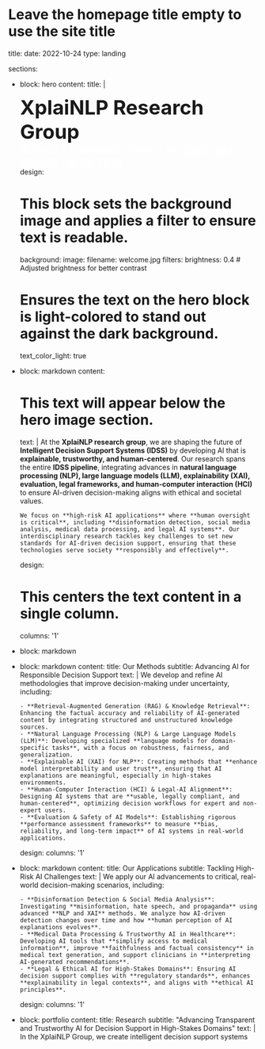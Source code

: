 # Leave the homepage title empty to use the site title
title:
date: 2022-10-24
type: landing

sections:
  - block: hero
    content:
      title: |
        <div style="font-size: 2.5rem; font-weight: bold;">
          XplaiNLP Research Group
        </div>
        <div style="font-size: 1.2rem; color: rgba(255, 255, 255, 0.8);">
          NLP and XAI Research Group at the <a href="https://www.tu.berlin/en/qu" target="_blank" style="color: white; text-decoration: underline;">Quality and Usability Lab TU Berlin</a>
        </div>
    design:
      # This block sets the background image and applies a filter to ensure text is readable.
      background:
        image:
          filename: welcome.jpg
          filters:
            brightness: 0.4 # Adjusted brightness for better contrast
      # Ensures the text on the hero block is light-colored to stand out against the dark background.
      text_color_light: true

  - block: markdown
    content:
      # This text will appear below the hero image section.
      text: |
        At the **XplaiNLP research group**, we are shaping the future of **Intelligent Decision Support Systems (IDSS)** by developing AI that is **explainable, trustworthy, and human-centered**. Our research spans the entire **IDSS pipeline**, integrating advances in **natural language processing (NLP), large language models (LLM), explainability (XAI), evaluation, legal frameworks, and human-computer interaction (HCI)** to ensure AI-driven decision-making aligns with ethical and societal values.

        We focus on **high-risk AI applications** where **human oversight is critical**, including **disinformation detection, social media analysis, medical data processing, and legal AI systems**. Our interdisciplinary research tackles key challenges to set new standards for AI-driven decision support, ensuring that these technologies serve society **responsibly and effectively**.
    design:
      # This centers the text content in a single column.
      columns: '1'

  - block: markdown

  - block: markdown
    content:
      title: Our Methods
      subtitle: Advancing AI for Responsible Decision Support
      text: |
        We develop and refine AI methodologies that improve decision-making under uncertainty, including:

        - **Retrieval-Augmented Generation (RAG) & Knowledge Retrieval**: Enhancing the factual accuracy and reliability of AI-generated content by integrating structured and unstructured knowledge sources.
        - **Natural Language Processing (NLP) & Large Language Models (LLM)**: Developing specialized **language models for domain-specific tasks**, with a focus on robustness, fairness, and generalization.
        - **Explainable AI (XAI) for NLP**: Creating methods that **enhance model interpretability and user trust**, ensuring that AI explanations are meaningful, especially in high-stakes environments.
        - **Human-Computer Interaction (HCI) & Legal-AI Alignment**: Designing AI systems that are **usable, legally compliant, and human-centered**, optimizing decision workflows for expert and non-expert users.
        - **Evaluation & Safety of AI Models**: Establishing rigorous **performance assessment frameworks** to measure **bias, reliability, and long-term impact** of AI systems in real-world applications.
    design:
      columns: '1'

  - block: markdown
    content:
      title: Our Applications
      subtitle: Tackling High-Risk AI Challenges
      text: |
        We apply our AI advancements to critical, real-world decision-making scenarios, including:

        - **Disinformation Detection & Social Media Analysis**: Investigating **misinformation, hate speech, and propaganda** using advanced **NLP and XAI** methods. We analyze how AI-driven detection changes over time and how **human perception of AI explanations evolves**.
        - **Medical Data Processing & Trustworthy AI in Healthcare**: Developing AI tools that **simplify access to medical information**, improve **faithfulness and factual consistency** in medical text generation, and support clinicians in **interpreting AI-generated recommendations**.
        - **Legal & Ethical AI for High-Stakes Domains**: Ensuring AI decision support complies with **regulatory standards**, enhances **explainability in legal contexts**, and aligns with **ethical AI principles**.
    design:
      columns: '1'

  - block: portfolio
    content:
      title: Research
      subtitle: "Advancing Transparent and Trustworthy AI for Decision Support in High-Stakes Domains"
      text: |
        In the XplaiNLP Group, we create intelligent decision support systems
